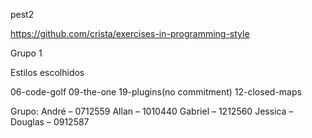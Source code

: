 pest2 

https://github.com/crista/exercises-in-programming-style

Grupo 1

Estilos escolhidos

06-code-golf
09-the-one
19-plugins(no commitment)
12-closed-maps

Grupo:
André – 0712559
Allan – 1010440
Gabriel – 1212560
Jessica –
Douglas – 0912587
